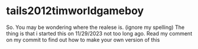 # tails2012timworldgameboy
So. You may be wondering where the realese is. (ignore my spelling) The thing is that i started  this on 11/29/2023 not too long ago.
Read my comment on my commit to find out how to make your own version of this

